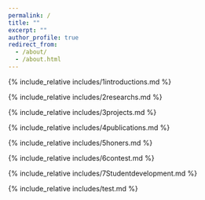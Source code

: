 ```yaml
---
permalink: /
title: ""
excerpt: ""
author_profile: true
redirect_from: 
  - /about/
  - /about.html
---
```


<span class='anchor' id='about-me'></span>
{% include_relative includes/1introductions.md %}

{% include_relative includes/2researchs.md %}

{% include_relative includes/3projects.md %}

{% include_relative includes/4publications.md %}

{% include_relative includes/5honers.md %}

{% include_relative includes/6contest.md %}

{% include_relative includes/7Studentdevelopment.md %}

{% include_relative includes/test.md %}